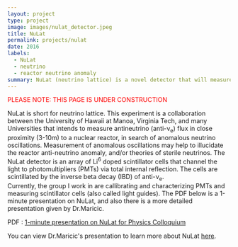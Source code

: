 ```yaml
---
layout: project
type: project
image: images/nulat_detector.jpeg
title: NuLat
permalink: projects/nulat
date: 2016
labels:
  - NuLat
  - neutrino
  - reactor neutrino anomaly
summary: NuLat (neutrino lattice) is a novel detector that will measure inverse beta decay of electron anti-neutrinos in close proximity to a nuclear reactor. 
---
```

 <font color="red">PLEASE NOTE: THIS PAGE IS UNDER CONSTRUCTION</font> 
<br>

  NuLat is short for neutrino lattice. This experiment is a collaboration between the University of Hawaii at Manoa, Virginia Tech, and many Universities that intends to measure antineutrino (anti-ν<sub>e</sub>) flux in close proximity (3-10m) to a nuclear reactor, in search of anomalous neutrino oscillations. Measurement of anomalous oscillations may help to illucidate the reactor anti-neutrino anomaly, and/or theories of sterile neutrinos. The NuLat detector is an array of Li<sup>6</sup> doped scintillator cells that channel the light to photomultipliers (PMTs) via total internal reflection. The cells are scintillated by the inverse beta decay (IBD) of anti-ν<sub>e</sub>. <br>
  Currently, the group I work in are callibrating and characterizing PMTs and measuring scintillator cells (also called light guides). The PDF below is a 1-minute presentation on NuLat, and also there is a more detailed presentation given by Dr.Maricic.
  

PDF : [1-minute presentation on NuLat for Physics Colloquium](NuLat_1-min_final.pdf "NuLat_1-min_final PDF")


You can view Dr.Maricic's presentation to learn more about NuLat [here](  https://www.mpi-hd.mpg.de/WIN2015/talks/neutrino3_maricic.pdf).



